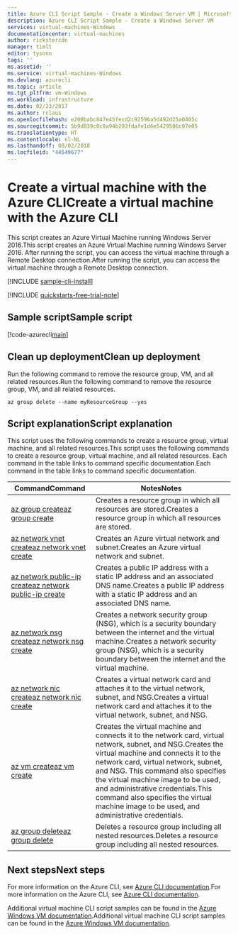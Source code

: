 ```yaml
---
title: Azure CLI Script Sample - Create a Windows Server VM | Microsoft Docs
description: Azure CLI Script Sample - Create a Windows Server VM
services: virtual-machines-Windows
documentationcenter: virtual-machines
author: rickstercdn
manager: timlt
editor: tysonn
tags: ''
ms.assetid: ''
ms.service: virtual-machines-Windows
ms.devlang: azurecli
ms.topic: article
ms.tgt_pltfrm: vm-Windows
ms.workload: infrastructure
ms.date: 02/23/2017
ms.author: rclaus
ms.openlocfilehash: e200babc847e45fecd2c92596a5d492d25a0405c
ms.sourcegitcommit: 5b9d839c0c0a94b293fdafe1d6e5429506c07e05
ms.translationtype: HT
ms.contentlocale: nl-NL
ms.lasthandoff: 08/02/2018
ms.locfileid: "44549677"
---
```

# <a name="create-a-virtual-machine-with-the-azure-cli"></a><span data-ttu-id="17ce4-103">Create a virtual machine with the Azure CLI</span><span class="sxs-lookup"><span data-stu-id="17ce4-103">Create a virtual machine with the Azure CLI</span></span>

<span data-ttu-id="17ce4-104">This script creates an Azure Virtual Machine running Windows Server 2016.</span><span class="sxs-lookup"><span data-stu-id="17ce4-104">This script creates an Azure Virtual Machine running Windows Server 2016.</span></span> <span data-ttu-id="17ce4-105">After running the script, you can access the virtual machine through a Remote Desktop connection.</span><span class="sxs-lookup"><span data-stu-id="17ce4-105">After running the script, you can access the virtual machine through a Remote Desktop connection.</span></span>

[!INCLUDE [sample-cli-install](../../../includes/sample-cli-install.md)]

[!INCLUDE [quickstarts-free-trial-note](../../../includes/quickstarts-free-trial-note.md)]

## <a name="sample-script"></a><span data-ttu-id="17ce4-106">Sample script</span><span class="sxs-lookup"><span data-stu-id="17ce4-106">Sample script</span></span>

[!code-azurecli[main](../../../cli_scripts/virtual-machine/create-vm-detailed/create-windows-vm-detailed.sh "Quick Create VM")]

## <a name="clean-up-deployment"></a><span data-ttu-id="17ce4-107">Clean up deployment</span><span class="sxs-lookup"><span data-stu-id="17ce4-107">Clean up deployment</span></span> 

<span data-ttu-id="17ce4-108">Run the following command to remove the resource group, VM, and all related resources.</span><span class="sxs-lookup"><span data-stu-id="17ce4-108">Run the following command to remove the resource group, VM, and all related resources.</span></span>

```azurecli
az group delete --name myResourceGroup --yes
```

## <a name="script-explanation"></a><span data-ttu-id="17ce4-109">Script explanation</span><span class="sxs-lookup"><span data-stu-id="17ce4-109">Script explanation</span></span>

<span data-ttu-id="17ce4-110">This script uses the following commands to create a resource group, virtual machine, and all related resources.</span><span class="sxs-lookup"><span data-stu-id="17ce4-110">This script uses the following commands to create a resource group, virtual machine, and all related resources.</span></span> <span data-ttu-id="17ce4-111">Each command in the table links to command specific documentation.</span><span class="sxs-lookup"><span data-stu-id="17ce4-111">Each command in the table links to command specific documentation.</span></span>

| <span data-ttu-id="17ce4-112">Command</span><span class="sxs-lookup"><span data-stu-id="17ce4-112">Command</span></span> | <span data-ttu-id="17ce4-113">Notes</span><span class="sxs-lookup"><span data-stu-id="17ce4-113">Notes</span></span> |
|---|---|
| [<span data-ttu-id="17ce4-114">az group create</span><span class="sxs-lookup"><span data-stu-id="17ce4-114">az group create</span></span>](https://docs.microsoft.com/cli/azure/group#create) | <span data-ttu-id="17ce4-115">Creates a resource group in which all resources are stored.</span><span class="sxs-lookup"><span data-stu-id="17ce4-115">Creates a resource group in which all resources are stored.</span></span> |
| [<span data-ttu-id="17ce4-116">az network vnet create</span><span class="sxs-lookup"><span data-stu-id="17ce4-116">az network vnet create</span></span>](https://docs.microsoft.com/cli/azure/network/vnet#create) | <span data-ttu-id="17ce4-117">Creates an Azure virtual network and subnet.</span><span class="sxs-lookup"><span data-stu-id="17ce4-117">Creates an Azure virtual network and subnet.</span></span> |
| [<span data-ttu-id="17ce4-118">az network public-ip create</span><span class="sxs-lookup"><span data-stu-id="17ce4-118">az network public-ip create</span></span>](https://docs.microsoft.com/cli/azure/network/public-ip#create) | <span data-ttu-id="17ce4-119">Creates a public IP address with a static IP address and an associated DNS name.</span><span class="sxs-lookup"><span data-stu-id="17ce4-119">Creates a public IP address with a static IP address and an associated DNS name.</span></span> |
| [<span data-ttu-id="17ce4-120">az network nsg create</span><span class="sxs-lookup"><span data-stu-id="17ce4-120">az network nsg create</span></span>](https://docs.microsoft.com/cli/azure/network/nsg#create) | <span data-ttu-id="17ce4-121">Creates a network security group (NSG), which is a security boundary between the internet and the virtual machine.</span><span class="sxs-lookup"><span data-stu-id="17ce4-121">Creates a network security group (NSG), which is a security boundary between the internet and the virtual machine.</span></span> |
| [<span data-ttu-id="17ce4-122">az network nic create</span><span class="sxs-lookup"><span data-stu-id="17ce4-122">az network nic create</span></span>](https://docs.microsoft.com/cli/azure/network/nic#create) | <span data-ttu-id="17ce4-123">Creates a virtual network card and attaches it to the virtual network, subnet, and NSG.</span><span class="sxs-lookup"><span data-stu-id="17ce4-123">Creates a virtual network card and attaches it to the virtual network, subnet, and NSG.</span></span> |
| [<span data-ttu-id="17ce4-124">az vm create</span><span class="sxs-lookup"><span data-stu-id="17ce4-124">az vm create</span></span>](https://docs.microsoft.com/cli/azure/vm#create) | <span data-ttu-id="17ce4-125">Creates the virtual machine and connects it to the network card, virtual network, subnet, and NSG.</span><span class="sxs-lookup"><span data-stu-id="17ce4-125">Creates the virtual machine and connects it to the network card, virtual network, subnet, and NSG.</span></span> <span data-ttu-id="17ce4-126">This command also specifies the virtual machine image to be used, and administrative credentials.</span><span class="sxs-lookup"><span data-stu-id="17ce4-126">This command also specifies the virtual machine image to be used, and administrative credentials.</span></span>  |
| [<span data-ttu-id="17ce4-127">az group delete</span><span class="sxs-lookup"><span data-stu-id="17ce4-127">az group delete</span></span>](https://docs.microsoft.com/cli/azure/vm/extension#set) | <span data-ttu-id="17ce4-128">Deletes a resource group including all nested resources.</span><span class="sxs-lookup"><span data-stu-id="17ce4-128">Deletes a resource group including all nested resources.</span></span> |

## <a name="next-steps"></a><span data-ttu-id="17ce4-129">Next steps</span><span class="sxs-lookup"><span data-stu-id="17ce4-129">Next steps</span></span>

<span data-ttu-id="17ce4-130">For more information on the Azure CLI, see [Azure CLI documentation](https://docs.microsoft.com/cli/azure/overview).</span><span class="sxs-lookup"><span data-stu-id="17ce4-130">For more information on the Azure CLI, see [Azure CLI documentation](https://docs.microsoft.com/cli/azure/overview).</span></span>

<span data-ttu-id="17ce4-131">Additional virtual machine CLI script samples can be found in the [Azure Windows VM documentation](../windows/cli-samples.md?toc=%2fazure%2fvirtual-machines%2fwindows%2ftoc.json).</span><span class="sxs-lookup"><span data-stu-id="17ce4-131">Additional virtual machine CLI script samples can be found in the [Azure Windows VM documentation](../windows/cli-samples.md?toc=%2fazure%2fvirtual-machines%2fwindows%2ftoc.json).</span></span>

